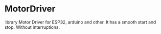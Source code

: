 # MotorDriver
library Motor Driver for ESP32, arduino and other. It has a smooth start and stop. Without interruptions.
